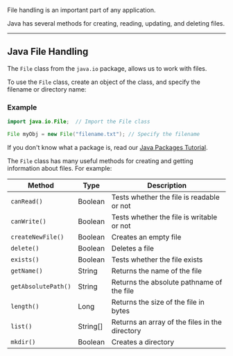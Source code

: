 File handling is an important part of any application.

Java has several methods for creating, reading, updating, and deleting files.

---

## Java File Handling

The `File` class from the `java.io` package, allows us to work with files.

To use the `File` class, create an object of the class, and specify the filename or directory name:

### Example

```java
import java.io.File;  // Import the File class

File myObj = new File("filename.txt"); // Specify the filename
```

If you don't know what a package is, read our [Java Packages Tutorial](https://www.w3schools.com/java/java_packages.asp).

The `File` class has many useful methods for creating and getting information about files. For example:

|Method|Type|Description|
|---|---|---|
|`canRead()`|Boolean|Tests whether the file is readable or not|
|`canWrite()`|Boolean|Tests whether the file is writable or not|
|`createNewFile()`|Boolean|Creates an empty file|
|`delete()`|Boolean|Deletes a file|
|`exists()`|Boolean|Tests whether the file exists|
|`getName()`|String|Returns the name of the file|
|`getAbsolutePath()`|String|Returns the absolute pathname of the file|
|`length()`|Long|Returns the size of the file in bytes|
|`list()`|String[]|Returns an array of the files in the directory|
|`mkdir()`|Boolean|Creates a directory|